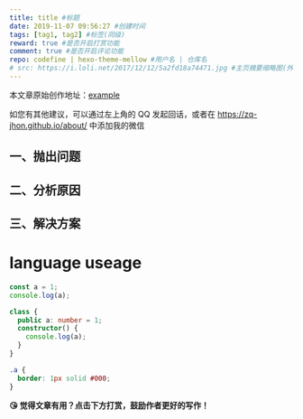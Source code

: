 ```yaml
---
title: title #标题
date: 2019-11-07 09:56:27 #创建时间
tags: [tag1, tag2] #标签(同级)
reward: true #是否开启打赏功能
comment: true #是否开启评论功能
repo: codefine | hexo-theme-mellow #用户名 | 仓库名
# src: https://i.loli.net/2017/12/12/5a2fd18a74471.jpg #主页摘要缩略图(外链以及相对资源均可)
---
```

本文章原始创作地址：[example](example)

如您有其他建议，可以通过左上角的 QQ 发起回话，或者在 https://zq-jhon.github.io/about/ 中添加我的微信

<!--
当资源文件管理功能打开后，Hexo将会在你每一次通过 hexo new [layout] <title> 命令创建新文章时自动创建一个文件夹。这个资源文件夹将会有与这个 markdown 文件一样的名字。将所有与你的文章有关的资源放在这个关联文件夹中之后，你可以通过相对路径来引用它们，这样你就得到了一个更简单而且方便得多的工作流。
```bash
@example

$ hexo new articleTitle
```
{% asset_image result.png %}
 -->

## 一、抛出问题

## 二、分析原因

## 三、解决方案

# language useage

```javascript
const a = 1;
console.log(a);
```

```typescript
class {
  public a: number = 1;
  constructor() {
    console.log(a);
  }
}
```

```css
.a {
  border: 1px solid #000;
}
```

<b>😘 觉得文章有用？点击下方打赏，鼓励作者更好的写作！</b>
